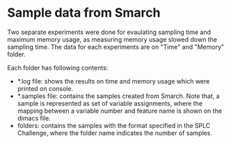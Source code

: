 # Sample data from Smarch

Two separate experiments were done for evaulating sampling time and maximum memory usage, as measuring memory usage slowed down the sampling time. The data for each experiments are on "Time" and "Memory" folder.

Each folder has following contents:
* \*.log file: shows the results on time and memory usage which were printed on console.
* \*.samples file: contains the samples created from Smarch. Note that, a sample is represented as set of variable assignments, where the mapping between a variable number and feature name is shown on the dimacs file.
* folders: contains the samples with the format specified in the SPLC Challenge, where the folder name indicates the number of samples.
